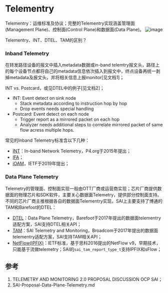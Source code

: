 
# Telementry
Telementry：运维标准及协议；完整的Telementry实现涵盖管理面(Management Plane)、控制面(Control Plane)和数据面(Data Plane)。
![image](https://user-images.githubusercontent.com/61963619/159226989-2ec8f512-4828-47af-b6af-c0b9e9e1188c.png)

Telementry、INT、DTEL、TAM的区别？
### Inband Telemetry
在转发路径设备的报文中插入metadata数据或in-band telemtry报文头，路径上的每个设备节点都将自己的metadata信息依次插入到报文中，终点设备再统一剥掉metadata及报文头，并将相关信息上报monitor[见文档1]；  

INT vs. Postcard，或见DTEL中的例子[见文档2]；  
- INT: Event detect on sink node 
  - Stack metadata according to instruction hop by hop
  - Drop events needs special handling   
- Postcard: Event detect on each node 
  - Trigger report as a mirrored packet on each hop
  - Analyzer needs additional steps to correlate mirrored packet of same flow acress multiple hops.

常见的Inband Telemetry标准含以下几种：
- [INT](int.md)：In-band Network Telemetry，P4.org于2015年提出；
- [IFA](https://datatracker.ietf.org/doc/draft-kumar-ippm-ifa/)；
- [iOAM](https://github.com/CiscoDevNet/iOAM)，IETF于2019年提出；  

### Data Plane Telemetry
Telemetry的管理面、控制面实现一般由OTT厂商或运营商实现；芯片厂商提供数据面的物理芯片和SDK软件，主要关心数据面Telemetry，提供部分控制面支持。  
不同的芯片厂商主推根据各自的数据面Telementry实现，SAI上主要支持了博通的TAM和Barefoot的DTEL：
- [DTEL](dtel.md)：Data Plane Telemetry，Barefoot于2017年提出的数据面telementry适配方案，SAI支持DTEL相关API；
- [TAM](tam.md)：SAI Telemetry and Monitoring，Broadcom于2017年提出的数据面telementry适配方案，SAI支持TAM相关API；
- [NetFlow(IPFIX)](ipfix.md)：IETF标准，基于思科2016提出的NetFlow v9，早期技术，只能基于流做telemetry；SAI的`sai_tam_report_type_t`支持IPFIX和sFlow；

## 参考
1. TELEMETRY AND MONITORING 2.0 PROPOSAL DISCUSSION OCP SAI；
2. SAI-Proposal-Data-Plane-Telemetry.md
